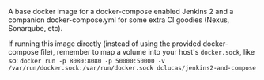 A base docker image for a docker-compose enabled Jenkins 2 and a companion docker-compose.yml for some extra CI goodies (Nexus, Sonarqube, etc).

If running this image directly (instead of using the provided docker-compose file), remember to map a volume into your host's `docker.sock`, like so:
`docker run -p 8080:8080 -p 50000:50000 -v /var/run/docker.sock:/var/run/docker.sock dclucas/jenkins2-and-compose`
